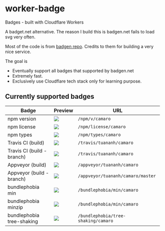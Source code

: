 worker-badge
============

Badges - built with Cloudflare Workers

A badget.net alternative. The reason I build this is badgen.net fails to load svg very often.

Most of the code is from [badgen repo](https://github.com/badgen/badgen.net). Credits to them for building a very nice service.

The goal is

* Eventually support all badges that supported by badgen.net
* Extremely fast.
* Exclusively use Cloudflare tech stack only for learning purpose.

## Currently supported badges

| Badge                      | Preview                                                                   | URL                                 |
|----------------------------|---------------------------------------------------------------------------|-------------------------------------|
| npm version                | ![](https://badge-staging.tuananh.net/npm/v/camaro)                       | `/npm/v/camaro`                     |
| npm license                | ![](https://badge-staging.tuananh.net/npm/license/camaro)                 | `/npm/license/camaro`               |
| npm types                  | ![](https://badge-staging.tuananh.net/npm/types/camaro)                   | `/npm/types/camaro`                 |
| Travis CI (build)          | ![](https://badge-staging.tuananh.net/travis/tuananh/camaro)              | `/travis/tuananh/camaro`            |
| Travis CI (build - branch) | ![](https://badge-staging.tuananh.net/travis/tuananh/camaro/master)       | `/travis/tuananh/camaro`            |
| Appveyor (build)           | ![](https://badge-staging.tuananh.net/appveyor/tuananh/camaro)            | `/appveyor/tuananh/camaro`          |
| Appveyor (build - branch)  | ![](https://badge-staging.tuananh.net/appveyor/tuananh/camaro/master)     | `/appveyor/tuananh/camaro/master`   |
| bundlephobia min           | ![]( https://badge-staging.tuananh.net/bundlephobia/min/camaro )          | `/bundlephobia/min/camaro`          |
| bundlephobia minzip        | ![]( https://badge-staging.tuananh.net/bundlephobia/minzip/camaro )       | `/bundlephobia/min/camaro`          |
| bundlephobia tree-shaking  | ![]( https://badge-staging.tuananh.net/bundlephobia/tree-shaking/camaro ) | `/bundlephobia/tree-shaking/camaro` |
